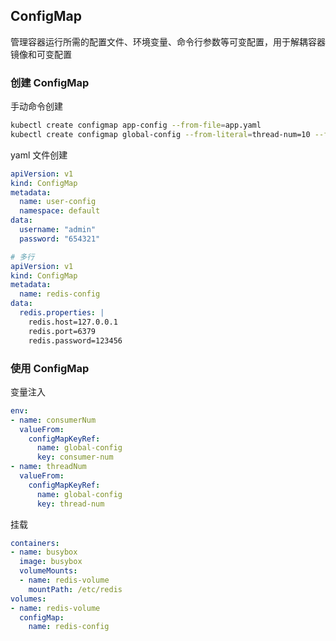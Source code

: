 ## ConfigMap
管理容器运行所需的配置文件、环境变量、命令行参数等可变配置，用于解耦容器镜像和可变配置

### 创建 ConfigMap
手动命令创建
```sh
kubectl create configmap app-config --from-file=app.yaml
kubectl create configmap global-config --from-literal=thread-num=10 --from-literal=consumer-num=20
```

yaml 文件创建
```yaml
apiVersion: v1
kind: ConfigMap
metadata:
  name: user-config
  namespace: default
data:
  username: "admin"
  password: "654321"
```
```yaml
# 多行
apiVersion: v1
kind: ConfigMap
metadata:
  name: redis-config
data:
  redis.properties: |
    redis.host=127.0.0.1
    redis.port=6379
    redis.password=123456
```

### 使用 ConfigMap
变量注入
```yaml
env:
- name: consumerNum
  valueFrom:
    configMapKeyRef:
      name: global-config
      key: consumer-num
- name: threadNum
  valueFrom:
    configMapKeyRef:
      name: global-config
      key: thread-num
```

挂载
```yaml
containers:
- name: busybox
  image: busybox
  volumeMounts:
  - name: redis-volume
    mountPath: /etc/redis
volumes:
- name: redis-volume
  configMap:
    name: redis-config
```
